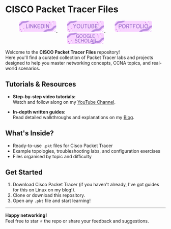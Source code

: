 # CISCO Packet Tracer Files

<div align="center">
  <a href="https://www.linkedin.com/in/brianna-laird/" target="_blank">
    <span style="margin: 0 15px;">
      <img src="https://raw.githubusercontent.com/breezy-codes/breezy-codes/main/Figures/linkedin.png" style="height: 35px;" alt="linkedin logo" />
    </span>
  </a>
  <a href="https://www.youtube.com/@Breezy-Codes/" target="_blank">
    <span style="margin: 0 15px;">
      <img src="https://raw.githubusercontent.com/breezy-codes/breezy-codes/main/Figures/youtube.png" style="height: 35px;" alt="youtube logo" />
    </span>
  </a>
  <a href="https://briannalaird.com/" target="_blank">
    <span style="margin: 0 15px;">
      <img src="https://raw.githubusercontent.com/breezy-codes/breezy-codes/main/Figures/portfolio.png" style="height: 35px;" alt="portfolio logo" />
    </span>
  </a>
  <a href="https://scholar.google.com/citations?user=exg3AzgAAAAJ&hl=en&oi=ao" target="_blank">
    <span style="margin: 0 15px;">
      <img src="https://raw.githubusercontent.com/breezy-codes/breezy-codes/main/Figures/scholar.png" style="height: 35px;" alt="scholar logo" />
    </span>
  </a>
</div>


Welcome to the **CISCO Packet Tracer Files** repository!  
Here you'll find a curated collection of Packet Tracer labs and projects designed to help you master networking concepts, CCNA topics, and real-world scenarios.

## Tutorials & Resources

- **Step-by-step video tutorials:**  
    Watch and follow along on my [YouTube Channel](https://www.youtube.com/@breezy-codes).

- **In-depth written guides:**  
    Read detailed walkthroughs and explanations on my [Blog](https://comp-networks.breezy-codes.com).

## What's Inside?

- Ready-to-use `.pkt` files for Cisco Packet Tracer
- Example topologies, troubleshooting labs, and configuration exercises
- Files organised by topic and difficulty

## Get Started

1. Download Cisco Packet Tracer (if you haven't already, I've got guides for this on Linux on my blog!).
2. Clone or download this repository.
3. Open any `.pkt` file and start learning!

---

**Happy networking!**  
Feel free to star ⭐ the repo or share your feedback and suggestions.
